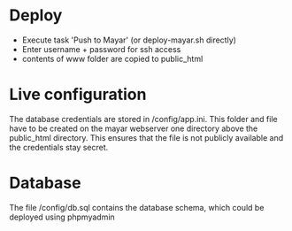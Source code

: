 # Deploy

* Execute task 'Push to Mayar' (or deploy-mayar.sh directly)
* Enter username + password for ssh access
* contents of www folder are copied to public_html

# Live configuration
The database credentials are stored in /config/app.ini. This folder and file have to be created on the mayar webserver one directory above the public_html directory. This ensures that the file is not publicly available and the credentials stay secret.

# Database
The file /config/db.sql contains the database schema, which could be deployed using phpmyadmin